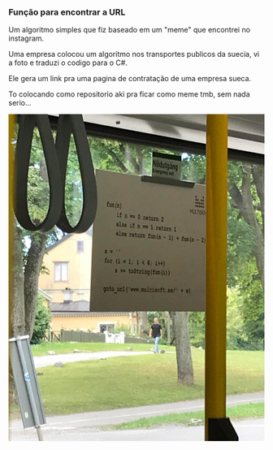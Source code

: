 ﻿### Função para encontrar a URL
Um algoritmo simples que fiz baseado em um "meme" que encontrei no instagram.

Uma empresa colocou um algoritmo nos transportes publicos da suecia, vi a foto e traduzi o codigo para o C#.

Ele gera um link pra uma pagina de contratação de uma empresa sueca.

To colocando como repositorio aki pra ficar como meme tmb, sem nada serio...

![Print do instagram](./img/WhatsApp%20Image%202023-05-02%20at%2014.45.29%20(1).jpeg)